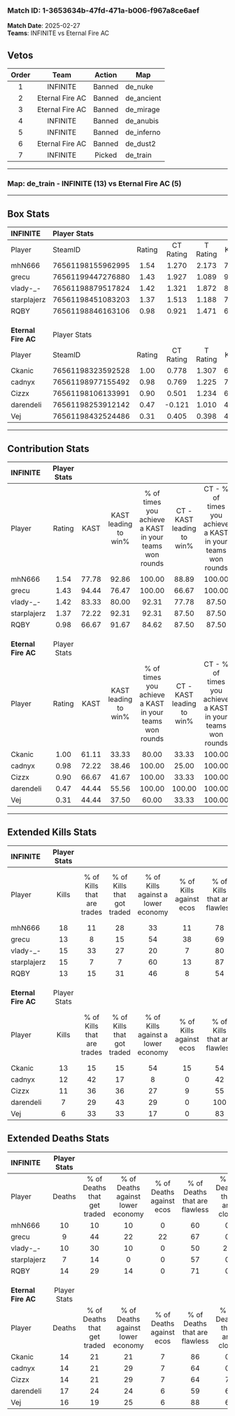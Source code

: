 ### Match ID: 1-3653634b-47fd-471a-b006-f967a8ce6aef  
**Match Date**: 2025-02-27  
**Teams**: INFINITE vs Eternal Fire AC  

## Vetos  

| Order | Team | Action | Map |
| :---: | :--: | :----: | --- |
| 1 | INFINITE | Banned | de_nuke |
| 2 | Eternal Fire AC | Banned | de_ancient |
| 3 | Eternal Fire AC | Banned | de_mirage |
| 4 | INFINITE | Banned | de_anubis |
| 5 | INFINITE | Banned | de_inferno |
| 6 | Eternal Fire AC | Banned | de_dust2 |
| 7 | INFINITE | Picked | de_train |

---  

### **Map**: de_train - INFINITE (13) vs Eternal Fire AC (5)  
---  

## Box Stats  

| **INFINITE**        | Player Stats      |        |           |          |       |      |       |         |        |      |     |
| :- | :- | :-: | :-: | :-: | :-: | :-: | :-: | :-: | :-: | :-: | :-: |
| Player              | SteamID           | Rating | CT Rating | T Rating | KAST  | ADR  | Kills | Assists | Deaths | K/D  | HS% |
| mhN666              | 76561198155962995 |  1.54  |   1.270   |  2.173   | 77.78 | 98.8 |  18   |    5    |   10   | 1.80 | 44  |
| grecu               | 76561199447276880 |  1.43  |   1.927   |  1.089   | 94.44 | 90.1 |  13   |    6    |   9    | 1.44 | 38  |
| vlady-_-            | 76561198879517824 |  1.42  |   1.321   |  1.872   | 83.33 | 95.4 |  15   |    3    |   10   | 1.50 | 60  |
| starplajerz         | 76561198451083203 |  1.37  |   1.513   |  1.188   | 72.22 | 78.4 |  15   |    4    |   7    | 2.14 | 40  |
| RQBY                | 76561198846163106 |  0.98  |   0.921   |  1.471   | 66.67 | 70.7 |  13   |    0    |   14   | 0.93 | 76  |
|                     |                   |        |           |          |       |      |       |         |        |      |     |
|                     |                   |        |           |          |       |      |       |         |        |      |     |
|                     |                   |        |           |          |       |      |       |         |        |      |     |
| **Eternal Fire AC** | Player Stats      |        |           |          |       |      |       |         |        |      |     |
| Player              | SteamID           | Rating | CT Rating | T Rating | KAST  | ADR  | Kills | Assists | Deaths | K/D  | HS% |
| Ckanic              | 76561198323592528 |  1.00  |   0.778   |  1.307   | 61.11 | 81.8 |  13   |    3    |   14   | 0.93 | 69  |
| cadnyx              | 76561198977155492 |  0.98  |   0.769   |  1.225   | 72.22 | 62.6 |  12   |    6    |   14   | 0.86 | 33  |
| Cizzx               | 76561198106133991 |  0.90  |   0.501   |  1.234   | 66.67 | 64.4 |  11   |    6    |   14   | 0.79 | 36  |
| darendeli           | 76561198253912142 |  0.47  |  -0.121   |  1.010   | 44.44 | 71.2 |   7   |    5    |   17   | 0.41 | 85  |
| Vej                 | 76561198432524486 |  0.31  |   0.405   |  0.398   | 44.44 | 29.4 |   6   |    3    |   16   | 0.38 | 50  |
---  

## Contribution Stats  

| **INFINITE**        | Player Stats |       |                      |                                                        |                           |                                                             |                          |                                                            |
| :- | :-: | :-: | :-: | :-: | :-: | :-: | :-: | :-: |
| Player              |    Rating    | KAST  | KAST leading to win% | % of times you achieve a KAST in your teams won rounds | CT - KAST leading to win% | CT - % of times you achieve a KAST in your teams won rounds | T - KAST leading to win% | T - % of times you achieve a KAST in your teams won rounds |
| mhN666              |     1.54     | 77.78 |        92.86         |                         100.00                         |           88.89           |                           100.00                            |          100.00          |                           100.00                           |
| grecu               |     1.43     | 94.44 |        76.47         |                         100.00                         |           66.67           |                           100.00                            |          100.00          |                           100.00                           |
| vlady-_-            |     1.42     | 83.33 |        80.00         |                         92.31                          |           77.78           |                            87.50                            |          83.33           |                           100.00                           |
| starplajerz         |     1.37     | 72.22 |        92.31         |                         92.31                          |           87.50           |                            87.50                            |          100.00          |                           100.00                           |
| RQBY                |     0.98     | 66.67 |        91.67         |                         84.62                          |           87.50           |                            87.50                            |          100.00          |                           80.00                            |
|                     |              |       |                      |                                                        |                           |                                                             |                          |                                                            |
|                     |              |       |                      |                                                        |                           |                                                             |                          |                                                            |
|                     |              |       |                      |                                                        |                           |                                                             |                          |                                                            |
| **Eternal Fire AC** | Player Stats |       |                      |                                                        |                           |                                                             |                          |                                                            |
| Player              |    Rating    | KAST  | KAST leading to win% | % of times you achieve a KAST in your teams won rounds | CT - KAST leading to win% | CT - % of times you achieve a KAST in your teams won rounds | T - KAST leading to win% | T - % of times you achieve a KAST in your teams won rounds |
| Ckanic              |     1.00     | 61.11 |        33.33         |                         80.00                          |           33.33           |                           100.00                            |          33.33           |                           75.00                            |
| cadnyx              |     0.98     | 72.22 |        38.46         |                         100.00                         |           25.00           |                           100.00                            |          44.44           |                           100.00                           |
| Cizzx               |     0.90     | 66.67 |        41.67         |                         100.00                         |           33.33           |                           100.00                            |          44.44           |                           100.00                           |
| darendeli           |     0.47     | 44.44 |        55.56         |                         100.00                         |          100.00           |                           100.00                            |          50.00           |                           100.00                           |
| Vej                 |     0.31     | 44.44 |        37.50         |                         60.00                          |           33.33           |                           100.00                            |          40.00           |                           50.00                            |
---  

## Extended Kills Stats  

| **INFINITE**        | Player Stats |                            |                            |                                    |                         |                              |                                 |                                       |                    |           |
| :- | :-: | :-: | :-: | :-: | :-: | :-: | :-: | :-: | :-: | :-: |
| Player              |    Kills     | % of Kills that are trades | % of Kills that got traded | % of Kills against a lower economy | % of Kills against ecos | % of Kills that are flawless | % of Kills that are close duels | % of Kills that are assisted by flash | Pistol Round Kills | AWP Kills |
| mhN666              |      18      |             11             |             28             |                 33                 |           11            |              78              |               11                |                   0                   |         4          |     0     |
| grecu               |      13      |             8              |             15             |                 54                 |           38            |              69              |                0                |                   0                   |         2          |     4     |
| vlady-_-            |      15      |             33             |             27             |                 20                 |            7            |              80              |                0                |                   7                   |         1          |     2     |
| starplajerz         |      15      |             7              |             7              |                 60                 |           13            |              87              |                0                |                   0                   |         0          |     0     |
| RQBY                |      13      |             15             |             31             |                 46                 |            8            |              54              |                8                |                   8                   |         0          |     0     |
|                     |              |                            |                            |                                    |                         |                              |                                 |                                       |                    |           |
|                     |              |                            |                            |                                    |                         |                              |                                 |                                       |                    |           |
|                     |              |                            |                            |                                    |                         |                              |                                 |                                       |                    |           |
| **Eternal Fire AC** | Player Stats |                            |                            |                                    |                         |                              |                                 |                                       |                    |           |
| Player              |    Kills     | % of Kills that are trades | % of Kills that got traded | % of Kills against a lower economy | % of Kills against ecos | % of Kills that are flawless | % of Kills that are close duels | % of Kills that are assisted by flash | Pistol Round Kills | AWP Kills |
| Ckanic              |      13      |             15             |             15             |                 54                 |           15            |              54              |                0                |                   8                   |         1          |     0     |
| cadnyx              |      12      |             42             |             17             |                 8                  |            0            |              42              |                8                |                   0                   |         2          |     0     |
| Cizzx               |      11      |             36             |             36             |                 27                 |            9            |              55              |                0                |                   9                   |         0          |     0     |
| darendeli           |      7       |             29             |             43             |                 29                 |            0            |             100              |                0                |                  43                   |         2          |     0     |
| Vej                 |      6       |             33             |             33             |                 17                 |            0            |              83              |               17                |                   0                   |         0          |     1     |
## Extended Deaths Stats  

| **INFINITE**        | Player Stats |                             |                                   |                          |                               |                            |                           |               |
| :- | :-: | :-: | :-: | :-: | :-: | :-: | :-: | :-: |
| Player              |    Deaths    | % of Deaths that get traded | % of Deaths against lower economy | % of Deaths against ecos | % of Deaths that are flawless | % of Deaths that are close | % of Deaths while blinded | Deaths to AWP |
| mhN666              |      10      |             10              |                10                 |            0             |              60               |             0              |            10             |       1       |
| grecu               |      9       |             44              |                22                 |            22            |              67               |             0              |            11             |       0       |
| vlady-_-            |      10      |             30              |                10                 |            0             |              50               |             20             |             0             |       0       |
| starplajerz         |      7       |             14              |                 0                 |            0             |              57               |             0              |            14             |       0       |
| RQBY                |      14      |             29              |                14                 |            0             |              71               |             0              |            14             |       0       |
|                     |              |                             |                                   |                          |                               |                            |                           |               |
|                     |              |                             |                                   |                          |                               |                            |                           |               |
|                     |              |                             |                                   |                          |                               |                            |                           |               |
| **Eternal Fire AC** | Player Stats |                             |                                   |                          |                               |                            |                           |               |
| Player              |    Deaths    | % of Deaths that get traded | % of Deaths against lower economy | % of Deaths against ecos | % of Deaths that are flawless | % of Deaths that are close | % of Deaths while blinded | Deaths to AWP |
| Ckanic              |      14      |             21              |                21                 |            7             |              86               |             0              |             0             |       1       |
| cadnyx              |      14      |             21              |                29                 |            7             |              64               |             0              |             0             |       1       |
| Cizzx               |      14      |             21              |                29                 |            7             |              64               |             7              |             7             |       1       |
| darendeli           |      17      |             24              |                24                 |            6             |              59               |             6              |             6             |       2       |
| Vej                 |      16      |             19              |                25                 |            6             |              88               |             6              |             0             |       1       |
